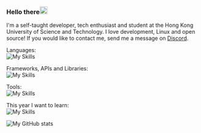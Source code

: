 ### Hello there<img src="https://media.giphy.com/media/hvRJCLFzcasrR4ia7z/giphy.gif" width="20px" height="20px">
  
I'm a self-taught developer, tech enthusiast and student at the Hong Kong University of Science and Technology. I love development, Linux and open source! If you would like to contact me, send me a message on [Discord](https://discord.gg/S22r5H3a2W).
  
Languages:  
![My Skills](https://skillicons.dev/icons?i=js,py,java,cpp,c,ts,html,css,bash)  
  
Frameworks, APIs and Libraries:  
![My Skills](https://skillicons.dev/icons?i=react,nextjs,nodejs,discord,electron,express,materialui,bootstrap)

Tools:  
![My Skills](https://skillicons.dev/icons?i=linux,git,mongodb,postgres,vim,latex,postman,nginx)

This year I want to learn:  
![My Skills](https://skillicons.dev/icons?i=docker,ros,qt,regex,haskell,arduino,sass,unity)
  
  
![My GitHub stats](https://github-readme-stats.vercel.app/api?username=PreciousWarrior&show_icons=true&theme=dark)
